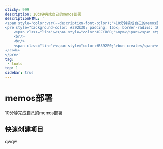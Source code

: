 ```yaml
---
sticky: 999
description: 10分钟完成自己的memos部署
descriptionHTML: '
<span style="color:var(--description-font-color);">10分钟完成自己的memos部署</span>
<pre style="background-color: #292b30; padding: 15px; border-radius: 10px;" class="shiki material-theme-palenight"><code>
    <span class="line"><span style="color:#FFCB6B;">npm</span><span style="color:#A6ACCD;"> </span><span style="color:#C3E88D;">create</span><span style="color:#A6ACCD;"> </span><span style="color:#C3E88D;">@sugarat/theme@latest</span></span>
    <br/>
    <br/>
    <span class="line"><span style="color:#B392F0;">bun create</span><span style="color:#E1E4E8;"> </span><span style="color:#9ECBFF;">@sugarat/theme</span><span style="color:#E1E4E8;"> </span></span>
</code>
</pre>' 
tag:
 - tools
top: 1
sidebar: true
---
```


# memos部署
10分钟完成自己的memos部署

## 快速创建项目 
qwqw    
    